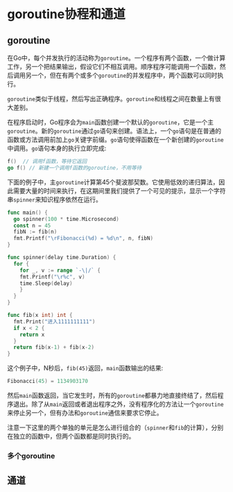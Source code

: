 # goroutine协程和通道

## goroutine

在Go中，每个并发执行的活动称为`goroutine`。一个程序有两个函数，一个做计算工作，另一个把结果输出，假设它们不相互调用。顺序程序可能调用一个函数，然后调用另一个，但在有两个或多个`goroutine`的并发程序中，两个函数可以同时执行。

`goroutine`类似于线程，然后写出正确程序。`goroutine`和线程之间在数量上有很大差别。

在程序启动时，Go程序会为`main`函数创建一个默认的`goroutine`，它是一个主`goroutine`。新的`goroutine`通过`go`语句来创建。语法上，一个`go`语句是在普通的函数或方法调用前加上`go`关键字前缀。`go`语句使得函数在一个新创建的`goroutine`
中调用。`go`语句本身的执行立即完成:

```go
f()  // 调用f函数，等待它返回
go f() // 新建一个调用f函数的goroutine，不用等待
```

下面的例子中，主`goroutine`计算第45个斐波那契数。它使用低效的递归算法，因此需要大量的时间来执行，在这期间里我们提供了一个可见的提示，显示一个字符串`spinner`来知识程序依然在运行。

```go
func main() {
  go spinner(100 * time.Microsecond)
  const n = 45
  fibN := fib(n)
  fmt.Printf("\rFibonacci(%d) = %d\n", n, fibN)
}

func spinner(delay time.Duration) {
  for {
    for _, v := range `-\|/` {
    fmt.Printf("\r%c", v)
    time.Sleep(delay)
    }
  }
}

func fib(x int) int {
  fmt.Print("进入1111111111")
  if x < 2 {
    return x
  }
  return fib(x-1) + fib(x-2)
}
```

这个例子中，N秒后，`fib(45)`返回，`main`函数输出的结果:

```go
Fibonacci(45) = 1134903170
```

然后`main`函数返回，当它发生时，所有的`goroutine`都暴力地直接终结了，然后程序退出。除了从`main`返回或者退出程序之外，没有程序化的方法让一个`goroutine`来停止另一个，但有办法和`goroutine`通信来要求它停止。

注意一下这里的两个单独的单元是怎么进行组合的（`spinner`和`fib`的计算），分别在独立的函数中，但两个函数都是同时执行的。

### 多个goroutine

## 通道
